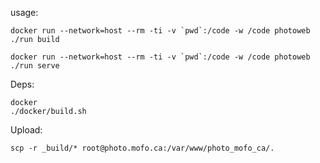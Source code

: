 usage:

    docker run --network=host --rm -ti -v `pwd`:/code -w /code photoweb ./run build

    docker run --network=host --rm -ti -v `pwd`:/code -w /code photoweb ./run serve

Deps: 

    docker
    ./docker/build.sh

Upload:

    scp -r _build/* root@photo.mofo.ca:/var/www/photo_mofo_ca/.
